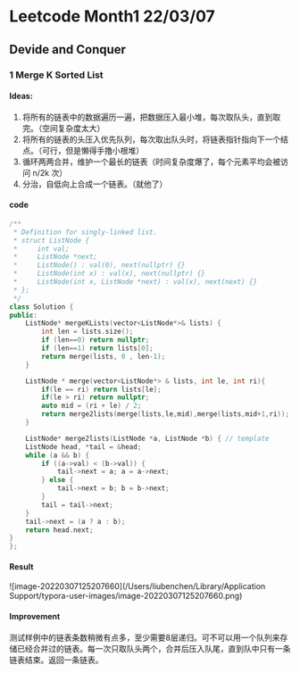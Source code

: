 # Leetcode Month1 22/03/07

## Devide and Conquer

### 1 Merge K Sorted List

#### Ideas:

1. 将所有的链表中的数据遍历一遍，把数据压入最小堆，每次取队头，直到取完。（空间复杂度太大）
2. 将所有的链表的头压入优先队列，每次取出队头时，将链表指针指向下一个结点。（可行，但是懒得手撸小根堆）
3. 循环两两合并，维护一个最长的链表（时间复杂度爆了，每个元素平均会被访问 n/2k 次）
4. 分治，自低向上合成一个链表。（就他了）

#### code

```cpp
/**
 * Definition for singly-linked list.
 * struct ListNode {
 *     int val;
 *     ListNode *next;
 *     ListNode() : val(0), next(nullptr) {}
 *     ListNode(int x) : val(x), next(nullptr) {}
 *     ListNode(int x, ListNode *next) : val(x), next(next) {}
 * };
 */
class Solution {
public:
    ListNode* mergeKLists(vector<ListNode*>& lists) {
        int len = lists.size();
        if (len==0) return nullptr;
        if (len==1) return lists[0];
        return merge(lists, 0 , len-1);
    }

    ListNode * merge(vector<ListNode*> & lists, int le, int ri){
        if(le == ri) return lists[le];
        if(le > ri) return nullptr;
        auto mid = (ri + le) / 2;
        return merge2lists(merge(lists,le,mid),merge(lists,mid+1,ri));
    }

    ListNode* merge2lists(ListNode *a, ListNode *b) { // template
    ListNode head, *tail = &head;
    while (a && b) {
        if ((a->val) < (b->val)) {
            tail->next = a; a = a->next;
        } else {
            tail->next = b; b = b->next;
        }
        tail = tail->next;
    }
    tail->next = (a ? a : b);
    return head.next;
}
};
```

#### Result

![image-20220307125207660](/Users/liubenchen/Library/Application Support/typora-user-images/image-20220307125207660.png)

#### Improvement

测试样例中的链表条数稍微有点多，至少需要8层递归。可不可以用一个队列来存储已经合并过的链表。每一次只取队头两个，合并后压入队尾，直到队中只有一条链表结束。返回一条链表。

